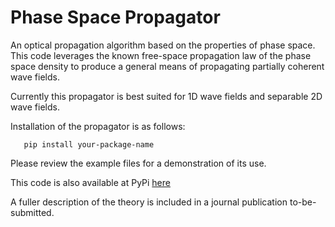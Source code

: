 # Phase Space Propagator
 An optical propagation algorithm based on the properties of phase space. This code leverages the known free-space propagation law of the phase space density to produce a general means of propagating partially coherent wave fields. 

 Currently this propagator is best suited for 1D wave fields and separable 2D wave fields.

 Installation of the propagator is as follows:
 ```
    pip install your-package-name
 ```

 Please review the example files for a demonstration of its use.

 This code is also available at PyPi [here](https://pypi.org/project/psprop/)

 A fuller description of the theory is included in a journal publication to-be-submitted. 
